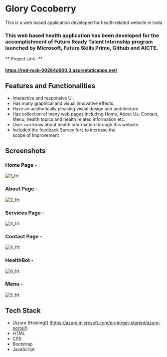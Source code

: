 # Glory Cocoberry




This is a web based application developed for health related website in india


### This web based health application has been developed for the accomplishment of Future Ready Talent Internship program launched by Microsoft, Future Skills Prime, Github and AICTE.


** Project Link -** 
#### https://red-rock-00284d600.3.azurestaticapps.net/


## Features and Functionalities

- Interactive and responsive UI.
- Has many graphical and visual innovative effects.
- Have an aesthetically pleasing visual design and architecture.
- Has collection of many web pages including Home, About Us, Contact, Menu, health topics and health related information etc.
- User can know about health information through this website.
- Included the feedback Survey fors to increase the scope of Improvement

## Screenshots

### Home Page -
![1_frt](https://user-images.githubusercontent.com/130152124/232884825-240f2587-56ad-4a0a-b500-d835d5696ad5.jpg)


### About Page -
![2_frt](https://user-images.githubusercontent.com/130152124/232884944-b207d619-81da-4821-97cd-37d1fc1cc297.jpg)


### Services Page -
![3_frt](https://user-images.githubusercontent.com/130152124/232884971-a848ebd9-7092-4066-898d-59b1e162e979.jpg)


### Contact Page -
![4_frt](https://user-images.githubusercontent.com/130152124/232885019-0d0e8a3b-1e8f-4fe2-9248-d0acfb09e2b7.jpg)


### HealthBot -
![6_frt](https://user-images.githubusercontent.com/130152124/232885066-5241d9c3-683c-489b-b8dc-f8693ee9d57c.jpg)


### Menu -
![5_frt](https://user-images.githubusercontent.com/130152124/232885097-19b8c7f7-90d3-4c1f-8e47-e0c85c20e386.jpg)


## Tech Stack

- [Azure (Hosting)] (https://azure.microsoft.com/en-in/get-started/azure-portal/)
- HTML
- CSS
- Bootstrap
- JavaScript
